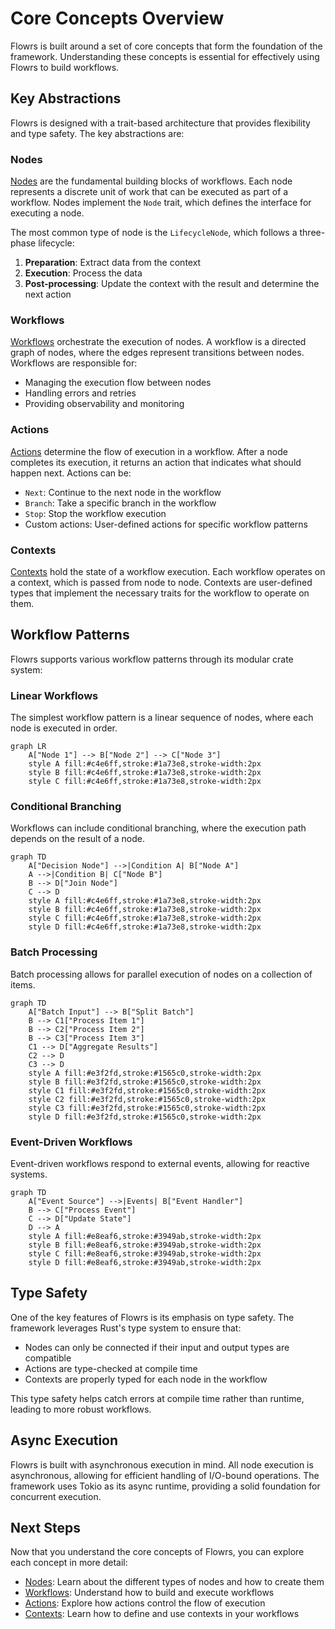 # Core Concepts Overview

Flowrs is built around a set of core concepts that form the foundation of the framework. Understanding these concepts is essential for effectively using Flowrs to build workflows.

## Key Abstractions

Flowrs is designed with a trait-based architecture that provides flexibility and type safety. The key abstractions are:

### Nodes

[Nodes](nodes.md) are the fundamental building blocks of workflows. Each node represents a discrete unit of work that can be executed as part of a workflow. Nodes implement the `Node` trait, which defines the interface for executing a node.

The most common type of node is the `LifecycleNode`, which follows a three-phase lifecycle:

1. **Preparation**: Extract data from the context
2. **Execution**: Process the data
3. **Post-processing**: Update the context with the result and determine the next action

### Workflows

[Workflows](workflows.md) orchestrate the execution of nodes. A workflow is a directed graph of nodes, where the edges represent transitions between nodes. Workflows are responsible for:

- Managing the execution flow between nodes
- Handling errors and retries
- Providing observability and monitoring

### Actions

[Actions](actions.md) determine the flow of execution in a workflow. After a node completes its execution, it returns an action that indicates what should happen next. Actions can be:

- `Next`: Continue to the next node in the workflow
- `Branch`: Take a specific branch in the workflow
- `Stop`: Stop the workflow execution
- Custom actions: User-defined actions for specific workflow patterns

### Contexts

[Contexts](contexts.md) hold the state of a workflow execution. Each workflow operates on a context, which is passed from node to node. Contexts are user-defined types that implement the necessary traits for the workflow to operate on them.

## Workflow Patterns

Flowrs supports various workflow patterns through its modular crate system:

### Linear Workflows

The simplest workflow pattern is a linear sequence of nodes, where each node is executed in order.

```mermaid
graph LR
    A["Node 1"] --> B["Node 2"] --> C["Node 3"]
    style A fill:#c4e6ff,stroke:#1a73e8,stroke-width:2px
    style B fill:#c4e6ff,stroke:#1a73e8,stroke-width:2px
    style C fill:#c4e6ff,stroke:#1a73e8,stroke-width:2px
```

### Conditional Branching

Workflows can include conditional branching, where the execution path depends on the result of a node.

```mermaid
graph TD
    A["Decision Node"] -->|Condition A| B["Node A"]
    A -->|Condition B| C["Node B"]
    B --> D["Join Node"]
    C --> D
    style A fill:#c4e6ff,stroke:#1a73e8,stroke-width:2px
    style B fill:#c4e6ff,stroke:#1a73e8,stroke-width:2px
    style C fill:#c4e6ff,stroke:#1a73e8,stroke-width:2px
    style D fill:#c4e6ff,stroke:#1a73e8,stroke-width:2px
```

### Batch Processing

Batch processing allows for parallel execution of nodes on a collection of items.

```mermaid
graph TD
    A["Batch Input"] --> B["Split Batch"]
    B --> C1["Process Item 1"]
    B --> C2["Process Item 2"]
    B --> C3["Process Item 3"]
    C1 --> D["Aggregate Results"]
    C2 --> D
    C3 --> D
    style A fill:#e3f2fd,stroke:#1565c0,stroke-width:2px
    style B fill:#e3f2fd,stroke:#1565c0,stroke-width:2px
    style C1 fill:#e3f2fd,stroke:#1565c0,stroke-width:2px
    style C2 fill:#e3f2fd,stroke:#1565c0,stroke-width:2px
    style C3 fill:#e3f2fd,stroke:#1565c0,stroke-width:2px
    style D fill:#e3f2fd,stroke:#1565c0,stroke-width:2px
```

### Event-Driven Workflows

Event-driven workflows respond to external events, allowing for reactive systems.

```mermaid
graph TD
    A["Event Source"] -->|Events| B["Event Handler"]
    B --> C["Process Event"]
    C --> D["Update State"]
    D --> A
    style A fill:#e8eaf6,stroke:#3949ab,stroke-width:2px
    style B fill:#e8eaf6,stroke:#3949ab,stroke-width:2px
    style C fill:#e8eaf6,stroke:#3949ab,stroke-width:2px
    style D fill:#e8eaf6,stroke:#3949ab,stroke-width:2px
```

## Type Safety

One of the key features of Flowrs is its emphasis on type safety. The framework leverages Rust's type system to ensure that:

- Nodes can only be connected if their input and output types are compatible
- Actions are type-checked at compile time
- Contexts are properly typed for each node in the workflow

This type safety helps catch errors at compile time rather than runtime, leading to more robust workflows.

## Async Execution

Flowrs is built with asynchronous execution in mind. All node execution is asynchronous, allowing for efficient handling of I/O-bound operations. The framework uses Tokio as its async runtime, providing a solid foundation for concurrent execution.

## Next Steps

Now that you understand the core concepts of Flowrs, you can explore each concept in more detail:

- [Nodes](nodes.md): Learn about the different types of nodes and how to create them
- [Workflows](workflows.md): Understand how to build and execute workflows
- [Actions](actions.md): Explore how actions control the flow of execution
- [Contexts](contexts.md): Learn how to define and use contexts in your workflows
